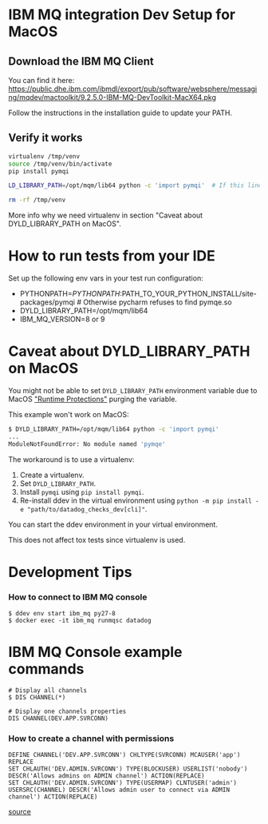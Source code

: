 # IBM MQ integration Dev Setup for MacOS

## Download the IBM MQ Client

You can find it here: 
https://public.dhe.ibm.com/ibmdl/export/pub/software/websphere/messaging/mqdev/mactoolkit/9.2.5.0-IBM-MQ-DevToolkit-MacX64.pkg

Follow the instructions in the installation guide to update your PATH.

## Verify it works

```bash
virtualenv /tmp/venv
source /tmp/venv/bin/activate
pip install pymqi

LD_LIBRARY_PATH=/opt/mqm/lib64 python -c 'import pymqi'  # If this line does not fail. We are good.

rm -rf /tmp/venv
```

More info why we need virtualenv in section "Caveat about DYLD_LIBRARY_PATH on MacOS".


How to run tests from your IDE
=============================
Set up the following env vars in your test run configuration:

* PYTHONPATH=$PYTHONPATH:$PATH_TO_YOUR_PYTHON_INSTALL/site-packages/pymqi  # Otherwise pycharm refuses to find pymqe.so
* DYLD_LIBRARY_PATH=/opt/mqm/lib64
* IBM_MQ_VERSION=8 or 9

Caveat about DYLD_LIBRARY_PATH on MacOS
=======================================

You might not be able to set `DYLD_LIBRARY_PATH` environment variable due to MacOS ["Runtime Protections"](https://developer.apple.com/library/archive/documentation/Security/Conceptual/System_Integrity_Protection_Guide/RuntimeProtections/RuntimeProtections.html#//apple_ref/doc/uid/TP40016462-CH3-SW1) purging the variable.

This example won't work on MacOS:

```bash
$ DYLD_LIBRARY_PATH=/opt/mqm/lib64 python -c 'import pymqi'
...
ModuleNotFoundError: No module named 'pymqe'
```

The workaround is to use a virtualenv:
1. Create a virtualenv.
2. Set `DYLD_LIBRARY_PATH`.
3. Install `pymqi` using `pip install pymqi`.
4. Re-install ddev in the virtual environment using `python -m pip install -e "path/to/datadog_checks_dev[cli]"`.

You can start the ddev environment in your virtual environment.

This does not affect tox tests since virtualenv is used.

Development Tips
================

### How to connect to IBM MQ console

```
$ ddev env start ibm_mq py27-8
$ docker exec -it ibm_mq runmqsc datadog
```

# IBM MQ Console example commands

```
# Display all channels
$ DIS CHANNEL(*)

# Display one channels properties
DIS CHANNEL(DEV.APP.SVRCONN)
``` 


### How to create a channel with permissions

```
DEFINE CHANNEL('DEV.APP.SVRCONN') CHLTYPE(SVRCONN) MCAUSER('app') REPLACE
SET CHLAUTH('DEV.ADMIN.SVRCONN') TYPE(BLOCKUSER) USERLIST('nobody') DESCR('Allows admins on ADMIN channel') ACTION(REPLACE)
SET CHLAUTH('DEV.ADMIN.SVRCONN') TYPE(USERMAP) CLNTUSER('admin') USERSRC(CHANNEL) DESCR('Allows admin user to connect via ADMIN channel') ACTION(REPLACE)
```
[source](https://github.com/ibm-messaging/mq-docker/blob/a1df5ac6c5f39c375bdbdc0ec812c00aa54accc3/mq-dev-config#L35-L43)
